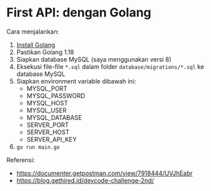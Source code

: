 # First API: dengan Golang

Cara menjalankan:
1. [Install Golang](https://go.dev/doc/install)
2. Pastikan Golang 1.18
3. Siapkan database MySQL (saya menggunakan versi 8)
4. Eksekusi file-file `*.sql` dalam folder `database/migrations/*.sql` ke database MySQL
5. Siapkan environment variable dibawah ini:
   - MYSQL_PORT
   - MYSQL_PASSWORD
   - MYSQL_HOST
   - MYSQL_USER
   - MYSQL_DATABASE
   - SERVER_PORT
   - SERVER_HOST
   - SERVER_API_KEY
6. `go run main.go`

Referensi:
- https://documenter.getpostman.com/view/7918444/UVJhEabr
- https://blog.gethired.id/devcode-challenge-2nd/
